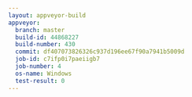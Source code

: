 ```yaml
---
layout: appveyor-build
appveyor:
  branch: master
  build-id: 44868227
  build-number: 430
  commit: df407073826326c937d196ee67f90a7941b5009d
  job-id: c7ifp0i7paeiigb7
  job-number: 4
  os-name: Windows
  test-result: 0
---
```

